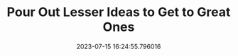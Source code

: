 ---
date: 2023-07-15 16:24:55.796016
link:
  source: web
  source_url: https://roytang.net
  text: Pour Out Lesser Ideas to Get to Great Ones
  url: https://davidepstein.substack.com/p/pour-out-lesser-ideas-to-get-to-greater
source: web
syndicated:
- type: mastodon
  url: https://indieweb.social/users/roytang/statuses/110719028222933279
tags:
- creativity
title: Pour Out Lesser Ideas to Get to Great Ones
---